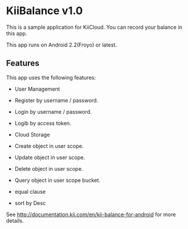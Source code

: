 KiiBalance v1.0
======================

This is a sample application for KiiCloud. 
You can record your balance in this app. 

This app runs on Android 2.2(Froyo) or latest.

Features
----------------
This app uses the following features:

+ User Management
 + Register by username / password.
 + Login by username / password.
 + Logib by access token.

+ Cloud Storage
 + Create object in user scope.
 + Update object in user scope.
 + Delete object in user scope.
 + Query object in user scope bucket.
  + equal clause
  + sort by Desc

See http://documentation.kii.com/en/kii-balance-for-android for more details.
